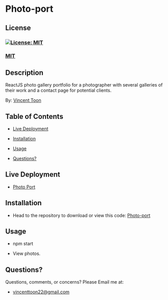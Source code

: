 # Photo-port

## License
### [![License: MIT](https://img.shields.io/badge/License-MIT-yellow.svg)](https://opensource.org/licenses/MIT)
### [MIT](https://opensource.org/licenses/MIT)

## Description

ReactJS photo gallery portfolio for a photographer with several galleries of their work and a contact page for potential clients.

By: [Vincent Toon](https://github.com/Vincenttoon)

## Table of Contents

* [Live Deployment](#live-deployment)

* [Installation](#installation)

* [Usage](#usage)  

* [Questions?](#questions)

## Live Deployment

* [Photo Port](https://vincenttoon.github.io/photo-port/)

## Installation

* Head to the repository to download or view this code: [Photo-port](https://github.com/Vincenttoon/photo-port)

## Usage

* npm start 

* View photos.

## Questions?

Questions, comments, or concerns? Please Email me at:
* vincenttoon22@gmail.com


